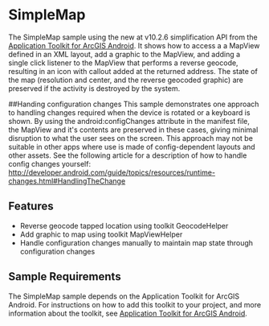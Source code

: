 # SimpleMap
The SimpleMap sample using the new at v10.2.6 simplification API from the [Application Toolkit for ArcGIS Android](https://developers.arcgis.com/android/guide/application-toolkit-for-arcgis-android.htm).  It shows how to access a a MapView defined in an XML layout, add a graphic to the MapView, and adding a single click listener to the MapView that performs a reverse geocode, resulting in an icon with callout added at the returned address. The state of the map (resolution and center, and the reverse geocoded graphic) are preserved if the activity is destroyed by the system.  

##Handing configuration changes
This sample demonstrates one approach to handling changes required when the device is rotated or a keyboard is shown. By using the android:configChanges attribute in the manifest file, the MapView and it's contents are preserved in these cases, giving minimal disruption to what the user sees on the screen. This approach may not be suitable in other apps where use is made of config-dependent layouts and other assets. See the following article for a description of how to handle config changes yourself:
http://developer.android.com/guide/topics/resources/runtime-changes.html#HandlingTheChange

## Features
* Reverse geocode tapped location using toolkit GeocodeHelper
* Add graphic to map using toolkit MapViewHelper
* Handle configuration changes manually to maintain map state through configuration changes 

## Sample Requirements
The SimpleMap sample depends on the Application Toolkit for ArcGIS Android. For instructions on how to add this toolkit to your project, and more information about the toolkit, see [Application Toolkit for ArcGIS Android](https://developers.arcgis.com/android/guide/application-toolkit-for-arcgis-android.htm).
